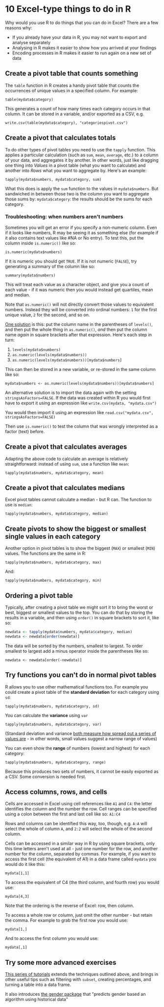 # 10 Excel-type things to do in R

Why would you use R to do things that you can do in Excel? There are a few reasons why:

* If you already have your data in R, you may not want to export and analyse separately
* Analysing in R makes it easier to show how you arrived at your findings
* Encoding processes in R makes it easier to run again on a new set of data

## Create a pivot table that counts something

The `table` function in R creates a handy pivot table that counts the occurrences of unique values in a specified column. For example:

`table(mydata$category)`

This generates a count of how many times each category occurs in that column. It can be stored in a variable, and/or exported as a CSV, e.g.

`write.csv(table(mydata$category), "categoriespivot.csv")`

## Create a pivot that calculates totals

To do other types of pivot tables you need to use the `tapply` function. This applies a particular calculation (such as `sum`, `mean`, `average`, etc.) to a column of your data, and aggregates it by another. In other words, just like dragging one thing into *Values* in a pivot table (what you want to calculate) and another into *Rows* what you want to aggregate by. Here's an example:

`tapply(mydata$numbers, mydata$category, sum)`

What this does is apply the `sum` function to the values in `mydata$numbers`. But sandwiched in between those two is the column you want to aggregate those sums by: `mydata$category`: the results should be the sums for each category.

### Troubleshooting: when numbers aren't numbers

Sometimes you will get an error if you specify a non-numeric column. Even if it looks like numbers, R may be seeing it as something else (for example if it also contains text values like #NA or No entry). To test this, put the column inside `is.numeric()` like so:

`is.numeric(mydata$numbers)`

If it is numeric you should get `TRUE`. If it is not numeric (`FALSE`), try generating a summary of the column like so:

`summary(mydata$numbers)`

This will treat each value as a character object, and give you a count of each value - if it was numeric then you would instead get quartiles, mean and median.

Note that `as.numeric()` will not directly convert those values to equivalent numbers. Instead they will be converted into ordinal numbers: `1` for the first unique value, `2` for the second, and so on.

[One solution](https://stackoverflow.com/questions/4931545/converting-string-to-numeric) is this: put the column name in the parentheses of `levels()`, and then put the whole thing in `as.numeric()`, *and* then put the column name *again* in square brackets after that expression. Here's each step in turn:

1. `levels(mydata$numbers)`
2. `as.numeric(levels(mydata$numbers))`
3. `as.numeric(levels(mydata$numbers))[mydata$numbers]`

This can then be stored in a new variable, or re-stored in the same column like so:

`mydata$numbers <- as.numeric(levels(mydata$numbers))[mydata$numbers]`

An alternative solution is to import the data again with the setting `stringsAsFactors=FALSE`. If the data was created within R you would first have to export it using an expression like `write.csv(mydata, "mydata.csv")`

You would then import it using an expression like `read.csv("mydata.csv", stringsAsFactors=FALSE)`

Then use `is.numeric()` to test the column that was wrongly interpreted as a factor (text) before.  

## Create a pivot that calculates averages

Adapting the above code to calculate an average is relatively straightforward: instead of using `sum`, use a function like `mean`:

`tapply(mydata$numbers, mydata$category, mean)`

## Create a pivot that calculates medians

Excel pivot tables cannot calculate a median - but R can. The function to use is `median`:

`tapply(mydata$numbers, mydata$category, median)`

## Create pivots to show the biggest or smallest single values in each category

Another option in pivot tables is to show the biggest (`MAX`) or smallest (`MIN`) values. The functions are the same in R:

`tapply(mydata$numbers, mydata$category, max)`

And:

`tapply(mydata$numbers, mydata$category, min)`

## Ordering a pivot table

Typically, after creating a pivot table we might sort it to bring the worst or best, biggest or smallest values to the top. You can do that by storing the results in a variable, and then using `order()` in square brackets to sort it, like so:

```r
newdata <- tapply(mydata$numbers, mydata$category, median)
newdata <- newdata[order(newdata)]
```

The data will be sorted by the numbers, smallest to largest. To order smallest to largest add a minus operator inside the parentheses like so:

`newdata <- newdata[order(-newdata)]`

## Try functions you can't do in normal pivot tables

R allows you to use other mathematical functions too. For example you could create a pivot table of the **standard deviation** for each category using `sd`:

`tapply(mydata$numbers, mydata$category, sd)`

You can calculate the **variance** using `var`

`tapply(mydata$numbers, mydata$category, var)`

(Standard deviation and variance [both measure how spread out a series of values are](https://www.mathsisfun.com/data/standard-deviation.html) - in other words, small values suggest a narrow range of values)

You can even show the **range** of numbers (lowest and highest) for each category:

`tapply(mydata$numbers, mydata$category, range)`

Because this produces two sets of numbers, it cannot be easily exported as a CSV. Some conversion is needed first.

## Access columns, rows, and cells

Cells are accessed in Excel using cell references like `A1` and `C4`: the letter identifies the column and the number the row. Cell ranges can be specified using a colon between the first and last cell like so: `A1:C4`

Rows and columns can be identified this way, too, though, e.g. `A:A` will select the whole of column `A`, and `2:2` will select the whole of the second column.

Cells can be accessed in a similar way in R by using square brackets, only this time letters aren't used at all - just one number for the row, and another number for the column, separated by commas. For example, if you want to access the first cell (the equivalent of A1) in a data frame called `mydata` you would do it like this:

`mydata[1,1]`

To access the equivalent of C4 (the third column, and fourth row) you would use:

`mydata[4,3]`

Note that the ordering is the reverse of Excel: row, then column.

To access a whole row or column, just omit the other number - but retain the comma. For example to grab the first row you would use:

`mydata[1,]`

And to access the first column you would use:

`mydata[,1]`



## Try some more advanced exercises

[This series of tutorials](https://www.mathsisfun.com/data/standard-deviation.html) extends the techniques outlined above, and brings in other useful tips such as filtering with `subset`, creating percentages, and turning a table into a data frame.

It also introduces [the gender package](https://github.com/ropensci/gender) that "predicts gender based an algorithm using historical data"
